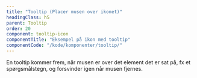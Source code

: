 ```yaml
---
title: "Tooltip (Placer musen over ikonet)"
headingClass: h5
parent: Tooltip
order: 20
component: tooltip-icon
componentTitle: "Eksempel på ikon med tooltip"
componentCode: "/kode/komponenter/tooltip/"
---
```

En tooltip kommer frem, når musen er over det element det er sat på, fx et spørgsmålstegn, og forsvinder igen når musen fjernes.
